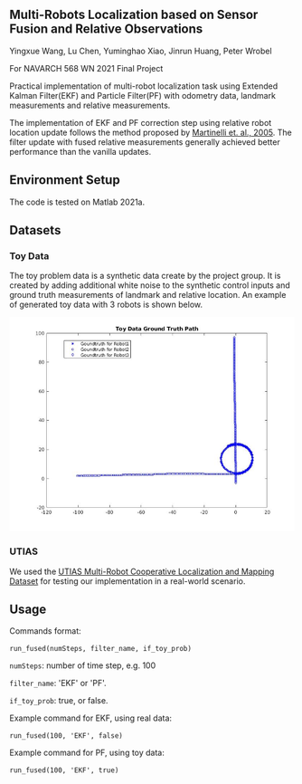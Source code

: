 
## Multi-Robots Localization based on Sensor Fusion and Relative Observations

Yingxue Wang, Lu Chen, Yuminghao Xiao, Jinrun Huang, Peter Wrobel

For NAVARCH 568 WN 2021 Final Project

Practical implementation of multi-robot localization task using Extended Kalman Filter(EKF) and Particle Filter(PF) with odometry data, landmark measurements and relative measurements.  

The implementation of EKF and PF correction step using relative robot location update follows the method proposed by <a href="https://ieeexplore.ieee.org/document/1570537">Martinelli et. al., 2005</a>. The filter update with fused relative measurements generally achieved better performance than the vanilla updates.

## Environment Setup

The code is tested on Matlab 2021a.

## Datasets

### Toy Data

The toy problem data is a synthetic data create by the project group. It is created by adding additional white noise to the synthetic control inputs and ground truth measurements of landmark and relative location. An example of generated toy data with 3 robots is shown below.

<img src="./gt_toy.jpg" width="600px"></img>

### UTIAS

We used the <a href="http://asrl.utias.utoronto.ca/datasets/mrclam/">UTIAS Multi-Robot Cooperative Localization and Mapping Dataset</a> for testing our implementation in a real-world scenario.

## Usage

Commands format:

```
run_fused(numSteps, filter_name, if_toy_prob)
```

`numSteps`: number of time step, e.g. 100

`filter_name`: 'EKF' or 'PF'.

`if_toy_prob`: true, or false.

Example command for EKF, using real data:
```
run_fused(100, 'EKF', false)
```
Example command for PF, using toy data:
```
run_fused(100, 'EKF', true)
```
